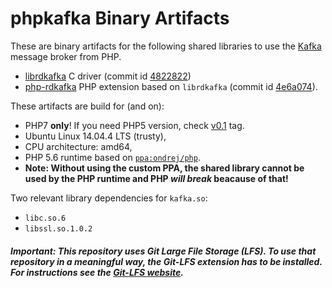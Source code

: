 phpkafka Binary Artifacts
=======

These are binary artifacts for the following shared libraries to use the [Kafka](http://kafka.apache.org/) message broker from PHP.

- [librdkafka](https://github.com/edenhill/librdkafka/) C driver (commit id [4822822](https://github.com/edenhill/librdkafka/commit/48228229487563d83ae96021f7121dd75cfbe2c8))
- [php-rdkafka](https://github.com/arnaud-lb/php-rdkafka) PHP extension based on `librdkafka` (commit id [4e6a074](https://github.com/arnaud-lb/php-rdkafka/commit/4e6a07438bf1664f995c76ad74800d57100e525d)).

These artifacts are build for (and on):
- PHP7 **only**! If you need PHP5 version, check [v0.1](https://github.com/hellofresh/phpkafka/tree/v0.1) tag.
- Ubuntu Linux 14.04.4 LTS (trusty),
- CPU architecture: amd64,
- PHP 5.6 runtime based on [`ppa:ondrej/php`](https://launchpad.net/~ondrej/+archive/ubuntu/php).
 - **Note: Without using the custom PPA, the shared library cannot be used by the PHP runtime and PHP _will break_ beacause of that!**


Two relevant library dependencies for `kafka.so`:
- `libc.so.6`
- `libssl.so.1.0.2`
 
##### Important: This repository uses Git Large File Storage (LFS). To use that repository in a meaningful way, the Git-LFS extension has to be installed. For instructions see the [Git-LFS website](https://git-lfs.github.com/).
